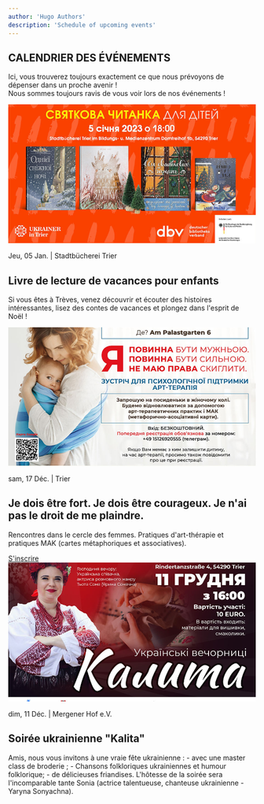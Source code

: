 ```yaml
---
author: 'Hugo Authors'
description: 'Schedule of upcoming events'
---
```


<div class='container m-auto'>
    <h2 class='text-red-600 font-bold 3xl:text-4xl text-2xl px-7 mb-4'>CALENDRIER DES ÉVÉNEMENTS</h2>
    <p class='px-7 mb-4'>Ici, vous trouverez toujours exactement ce que nous prévoyons de dépenser dans un proche avenir !<br>
    Nous sommes toujours ravis de vous voir lors de nos événements !</p>
</div>

<div class='container mx-auto my-6 px-7'>
    <div class='grid lg:grid-cols-2 grid-cols-1 border border-red-600 my-6'>
        <div class='overflow-hidden'>
            <img src='/calendarImg/e57edb_bfd4e3b5decc4259911f46f6c376b000_mv2.jpg' class='w-full object-cover  transition-transform transform hover:scale-110'>
        </div>
        <div class='text-justify my-auto p-6 '>
            <p>Jeu, 05 Jan. | Stadtbücherei Trier</p>
            <h2 class='3xl:text-4xl text-2xl font-bold my-4 text-left'>Livre de lecture de vacances pour enfants</h2>
            <p class='mb-4'>Si vous êtes à Trèves, venez découvrir et écouter des histoires intéressantes, lisez des contes de vacances et plongez dans l'esprit de Noël !</p>
            <!-- 
            <a href='https://docs.google.com/forms/d/e/1FAIpQLSd91BiSuBVD5w9SgOIotsghWuYbdT7v5GKyxtRgBhLVXxHy7w/viewform?usp=sharing' class='uppercase text-white bg-red-600 px-6 py-2 hover:bg-red-800'>S'inscrire</a>
            -->
        </div>
    </div>
    <!-- right-img block -->
    <div class='grid lg:grid-cols-2 grid-cols-1 border border-red-600'>
        <div class='overflow-hidden'>
            <img src='/calendarImg/e57edb_413c5ce542e8423fad5c44330cce596b_mv2.jpg' class='w-full object-cover transition-transform transform hover:scale-110'>
        </div>
        <div class='text-justify my-auto p-6 lg:order-first'>
            <p>sam, 17 Déc. | Trier</p>
            <h2 class='3xl:text-4xl text-2xl font-bold my-4 text-left'>Je dois être fort. Je dois être courageux. Je n'ai pas le droit de me plaindre.</h2>
            <p class='mb-4'>Rencontres dans le cercle des femmes. Pratiques d'art-thérapie et pratiques MAK (cartes métaphoriques et associatives).</p>
            <a href='https://docs.google.com/forms/d/e/1FAIpQLSd91BiSuBVD5w9SgOIotsghWuYbdT7v5GKyxtRgBhLVXxHy7w/viewform?usp=sharing' class='uppercase text-white bg-red-600 px-6 py-2 hover:bg-red-800'>S'inscrire</a>
        </div>
    </div>
    <!--Right-img item -->
    <div class='grid lg:grid-cols-2 grid-cols-1 border border-red-600 mb-6'>
        <div class='overflow-hidden'>
            <img src='/calendarImg/e57edb_d1e4b548b92f484f891319cd0a59236f_mv2.jpg' class='w-full object-cover  transition-transform transform hover:scale-110'>
        </div>
        <div class='text-justify my-auto p-6 '>
            <p>dim, 11 Déc. | Mergener Hof e.V.</p>
            <h2 class='3xl:text-4xl text-2xl font-bold my-4 text-left'>Soirée ukrainienne "Kalita"</h2>
            <p class='mb-4'>Amis, nous vous invitons à une vraie fête ukrainienne : - avec une master class de broderie ; - Chansons folkloriques ukrainiennes et humour folklorique; - de délicieuses friandises. L'hôtesse de la soirée sera l'incomparable tante Sonia (actrice talentueuse, chanteuse ukrainienne - Yaryna Sonyachna).</p>
            <!-- if already gone 
            <a href='https://docs.google.com/forms/d/e/1FAIpQLSd91BiSuBVD5w9SgOIotsghWuYbdT7v5GKyxtRgBhLVXxHy7w/viewform?usp=sharing' class='uppercase text-white bg-red-600 px-6 py-2 hover:bg-red-800'>S'inscrire</a>
            -->
        </div>
    </div>
</div>